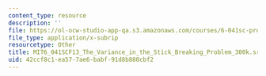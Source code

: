 ```yaml
---
content_type: resource
description: ''
file: https://ol-ocw-studio-app-qa.s3.amazonaws.com/courses/6-041sc-probabilistic-systems-analysis-and-applied-probability-fall-2013/42ccf8c1ea577ae6babf91d8b880cbf2_MIT6_041SCF13_The_Variance_in_the_Stick_Breaking_Problem_300k.srt
file_type: application/x-subrip
resourcetype: Other
title: MIT6_041SCF13_The_Variance_in_the_Stick_Breaking_Problem_300k.srt
uid: 42ccf8c1-ea57-7ae6-babf-91d8b880cbf2
---
```

